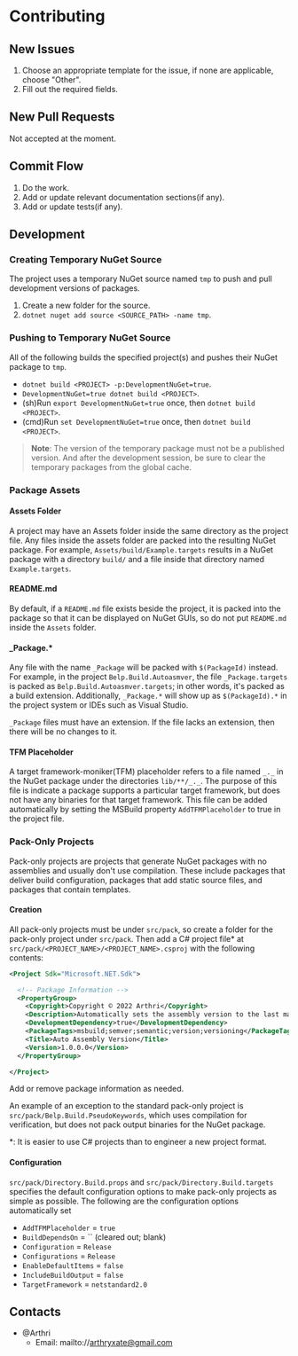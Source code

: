 # Contributing

## New Issues
1. Choose an appropriate template for the issue, if none are applicable, choose "Other".
1. Fill out the required fields.

## New Pull Requests
Not accepted at the moment.

## Commit Flow
1. Do the work.
1. Add or update relevant documentation sections(if any).
1. Add or update tests(if any).

## Development

### Creating Temporary NuGet Source
The project uses a temporary NuGet source named `tmp` to push and pull development versions of packages.

1. Create a new folder for the source.
1. `dotnet nuget add source <SOURCE_PATH> -name tmp`.

### Pushing to Temporary NuGet Source
All of the following builds the specified project(s) and pushes their NuGet package to `tmp`.
- `dotnet build <PROJECT> -p:DevelopmentNuGet=true`.
- `DevelopmentNuGet=true dotnet build <PROJECT>`.
- (sh)Run `export DevelopmentNuGet=true` once, then `dotnet build <PROJECT>`.
- (cmd)Run `set DevelopmentNuGet=true` once, then `dotnet build <PROJECT>`.

> **Note**: The version of the temporary package must not be a published version. And after the development session, be sure to clear the temporary packages from the global cache.

### Package Assets

#### Assets Folder
A project may have an Assets folder inside the same directory as the project file. Any files inside the assets folder are packed into the resulting NuGet package. For example, `Assets/build/Example.targets` results in a NuGet package with a directory `build/` and a file inside that directory named `Example.targets`.

#### README.md
By default, if a `README.md` file exists beside the project, it is packed into the package so that it can be displayed on NuGet GUIs, so do not put `README.md` inside the `Assets` folder.

#### _Package.*
Any file with the name `_Package` will be packed with `$(PackageId)` instead. For example, in the project `Belp.Build.Autoasmver`, the file `_Package.targets` is packed as `Belp.Build.Autoasmver.targets`; in other words, it's packed as a build extension. Additionally, `_Package.*` will show up as `$(PackageId).*` in the project system or IDEs such as Visual Studio.

`_Package` files must have an extension. If the file lacks an extension, then there will be no changes to it.

#### TFM Placeholder
A target framework-moniker(TFM) placeholder refers to a file named `_._` in the NuGet package under the directories `lib/**/_._`. The purpose of this file is indicate a package supports a particular target framework, but does not have any binaries for that target framework. This file can be added automatically by setting the MSBuild property `AddTFMPlaceholder` to true in the project file.

### Pack-Only Projects
Pack-only projects are projects that generate NuGet packages with no assemblies and usually don't use compilation. These include packages that deliver build configuration, packages that add static source files, and packages that contain templates.

#### Creation
All pack-only projects must be under `src/pack`, so create a folder for the pack-only project under `src/pack`. Then add a C# project file* at `src/pack/<PROJECT_NAME>/<PROJECT_NAME>.csproj` with the following contents:
```xml
<Project Sdk="Microsoft.NET.Sdk">

  <!-- Package Information -->
  <PropertyGroup>
    <Copyright>Copyright © 2022 Arthri</Copyright>
    <Description>Automatically sets the assembly version to the last major version.</Description>
    <DevelopmentDependency>true</DevelopmentDependency>
    <PackageTags>msbuild;semver;semantic;version;versioning</PackageTags>
    <Title>Auto Assembly Version</Title>
    <Version>1.0.0.0</Version>
  </PropertyGroup>

</Project>
```
Add or remove package information as needed.

An example of an exception to the standard pack-only project is `src/pack/Belp.Build.PseudoKeywords`, which uses compilation for verification, but does not pack output binaries for the NuGet package.

*: It is easier to use C# projects than to engineer a new project format.

#### Configuration
`src/pack/Directory.Build.props` and `src/pack/Directory.Build.targets` specifies the default configuration options to make pack-only projects as simple as possible. The following are the configuration options automatically set
- `AddTFMPlaceholder` = `true`
- `BuildDependsOn` = `` (cleared out; blank)
- `Configuration` = `Release`
- `Configurations` = `Release`
- `EnableDefaultItems` = `false`
- `IncludeBuildOutput` = `false`
- `TargetFramework` = `netstandard2.0`

## Contacts
- @Arthri
    - Email: mailto://arthryxate@gmail.com
